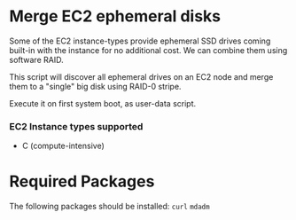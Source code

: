 # Merge EC2 ephemeral disks
Some of the EC2 instance-types provide ephemeral SSD drives coming built-in with the instance for no additional cost. We can combine them using software RAID.

This script will discover all ephemeral drives on an EC2 node
and merge them to a "single" big disk using RAID-0 stripe.

Execute it on first system boot, as user-data script.

### EC2 Instance types supported
 - C (compute-intensive)

# Required Packages
The following packages should be installed:
`curl`
`mdadm`
